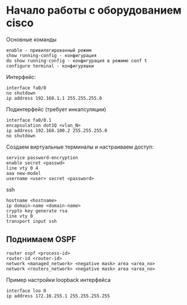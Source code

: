 Начало работы с оборудованием cisco
===================================

Основные команды

	enable - привилегированный режим
	show running-config - конфигурация
	do show running-config - конфигурация в режиме conf t
	configure terminal - конфигуряшки

Интерфейс:

	interface fa0/0
	no shutdown
	ip address 192.168.1.1 255.255.255.0

Подинтерфейс (требует инкапсуляции)
	
	interface fa0/0.1
	encapsulation dot1Q <vlan_N>
	ip address 192.168.100.2 255.255.255.0
	no shutdown

Создаем виртуальные терминалы и настраиваем доступ:
	
	service password-encryption
	enable secret <passwd>
	line vty 0 4
	aaa new-model
	username <user> secret <password>

ssh
	
	hostname <hostname>
	ip domain-name <domain-name>
	crypto key generate rsa
	line vty 0
	transport input ssh

Поднимаем OSPF
--------------

	router ospf <process-id>
	router-id <router-id>
	network <managed_network> <negative mask> area <area_no>
	network <routers_network> <negative mask> area <area_no>

Пример настройки loopback интерфейса


	interface loo 0
	ip address 172.16.255.1 255.255.255.255




